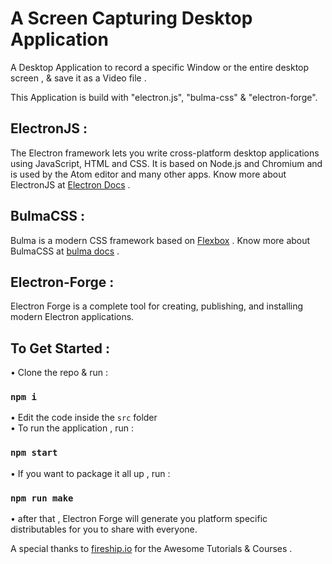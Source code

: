 # A Screen Capturing Desktop Application 
<p> A Desktop Application to record a specific Window or the entire desktop screen , & save it as a Video file .</p> 
This Application is build with "electron.js", "bulma-css" & "electron-forge".


## ElectronJS : 
 The Electron framework lets you write cross-platform desktop applications using JavaScript, HTML and CSS. It is based on Node.js and Chromium and is used by the Atom editor and many other apps.
 Know more about ElectronJS at [Electron Docs](https://www.electronjs.org/docs) .
## BulmaCSS : 
 Bulma is a modern CSS framework based on [Flexbox](https://developer.mozilla.org/en-US/docs/Web/CSS/CSS_Flexible_Box_Layout/Using_CSS_flexible_boxes) .
 Know more about BulmaCSS at [bulma docs](https://bulma.io/documentation/) .
## Electron-Forge : 
 Electron Forge is a complete tool for creating, publishing, and installing modern Electron applications.

## To Get Started : 
• Clone the repo & run : 
### `npm i`
• Edit the code inside the `src` folder <br />
• To run the application , run : 
### `npm start`
• If you want to package it all up , run : 
### `npm run make`
• after that , Electron Forge will generate you platform specific distributables for you to share with everyone.

A special thanks to [fireship.io](https://fireship.io/) for the Awesome Tutorials & Courses .
